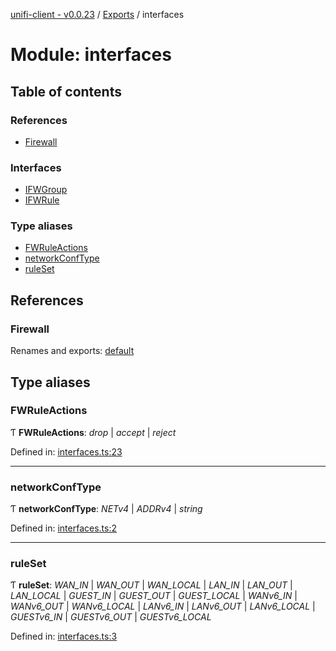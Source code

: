 [unifi-client - v0.0.23](../README.md) / [Exports](../modules.md) / interfaces

# Module: interfaces

## Table of contents

### References

- [Firewall](interfaces.md#firewall)

### Interfaces

- [IFWGroup](../interfaces/interfaces.ifwgroup.md)
- [IFWRule](../interfaces/interfaces.ifwrule.md)

### Type aliases

- [FWRuleActions](interfaces.md#fwruleactions)
- [networkConfType](interfaces.md#networkconftype)
- [ruleSet](interfaces.md#ruleset)

## References

### Firewall

Renames and exports: [default](../classes/firewall_firewall.default.md)

## Type aliases

### FWRuleActions

Ƭ **FWRuleActions**: *drop* \| *accept* \| *reject*

Defined in: [interfaces.ts:23](https://github.com/thib3113/unifi-client/blob/3b1db86/src/interfaces.ts#L23)

___

### networkConfType

Ƭ **networkConfType**: *NETv4* \| *ADDRv4* \| *string*

Defined in: [interfaces.ts:2](https://github.com/thib3113/unifi-client/blob/3b1db86/src/interfaces.ts#L2)

___

### ruleSet

Ƭ **ruleSet**: *WAN_IN* \| *WAN_OUT* \| *WAN_LOCAL* \| *LAN_IN* \| *LAN_OUT* \| *LAN_LOCAL* \| *GUEST_IN* \| *GUEST_OUT* \| *GUEST_LOCAL* \| *WANv6_IN* \| *WANv6_OUT* \| *WANv6_LOCAL* \| *LANv6_IN* \| *LANv6_OUT* \| *LANv6_LOCAL* \| *GUESTv6_IN* \| *GUESTv6_OUT* \| *GUESTv6_LOCAL*

Defined in: [interfaces.ts:3](https://github.com/thib3113/unifi-client/blob/3b1db86/src/interfaces.ts#L3)
